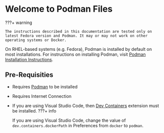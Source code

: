 # Welcome to Podman Files

???+ warning

    The instructions described in this documentation are tested only on latest Fedora version and Podman. It may or may not work on other operating systems or Docker.

On RHEL-based systems (e.g. Fedora), Podman is installed by default on most installations. For instructions on installing Podman, visit [Podman Installation Instructions](https://podman.io/getting-started/installation).

## Pre-Requisities
* Requires [Podman](./index.md) to be installed
* Requires Internet Connection
* If you are using Visual Studio Code, then [Dev Containers](https://aka.ms/vscode-remote/download/containers) extension must be installed.
???+ info

    If you are using Visual Studio Code, change the value of `dev.containers.dockerPath` in Preferences from `docker` to `podman`.
